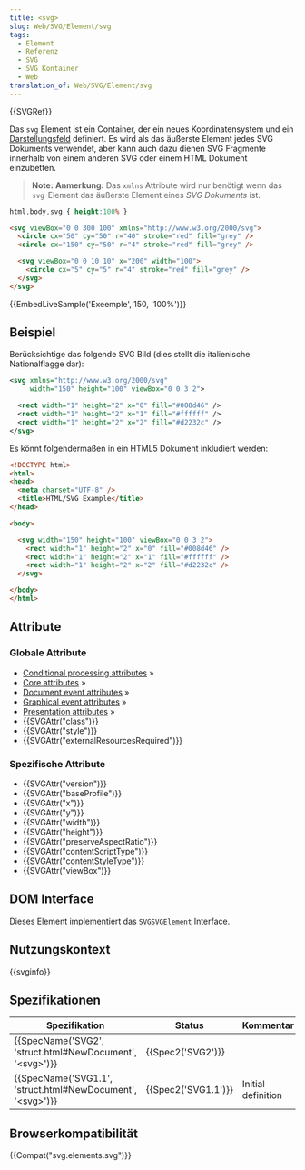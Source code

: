 ```yaml
---
title: <svg>
slug: Web/SVG/Element/svg
tags:
  - Element
  - Referenz
  - SVG
  - SVG Kontainer
  - Web
translation_of: Web/SVG/Element/svg
---
```

{{SVGRef}}

Das `svg` Element ist ein Container, der ein neues Koordinatensystem und ein [Darstellungsfeld](/de/docs/Web/SVG/Attribute/viewBox) definiert. Es wird als das äußerste Element jedes SVG Dokuments verwendet, aber kann auch dazu dienen SVG Fragmente innerhalb von einem anderen SVG oder einem HTML Dokument einzubetten.

> **Note:** **Anmerkung:** Das `xmlns` Attribute wird nur benötigt wenn das `svg`-Element das äußerste Element eines _SVG Dokuments_ ist.

```css hidden
html,body,svg { height:100% }
```

```html
<svg viewBox="0 0 300 100" xmlns="http://www.w3.org/2000/svg">
  <circle cx="50" cy="50" r="40" stroke="red" fill="grey" />
  <circle cx="150" cy="50" r="4" stroke="red" fill="grey" />

  <svg viewBox="0 0 10 10" x="200" width="100">
    <circle cx="5" cy="5" r="4" stroke="red" fill="grey" />
  </svg>
</svg>
```

{{EmbedLiveSample('Exeemple', 150, '100%')}}

## Beispiel

Berücksichtige das folgende SVG Bild (dies stellt die italienische Nationalflagge dar):

```xml
<svg xmlns="http://www.w3.org/2000/svg"
     width="150" height="100" viewBox="0 0 3 2">

  <rect width="1" height="2" x="0" fill="#008d46" />
  <rect width="1" height="2" x="1" fill="#ffffff" />
  <rect width="1" height="2" x="2" fill="#d2232c" />
</svg>
```

Es könnt folgendermaßen in ein HTML5 Dokument inkludiert werden:

```html
<!DOCTYPE html>
<html>
<head>
  <meta charset="UTF-8" />
  <title>HTML/SVG Example</title>
</head>

<body>

  <svg width="150" height="100" viewBox="0 0 3 2">
    <rect width="1" height="2" x="0" fill="#008d46" />
    <rect width="1" height="2" x="1" fill="#ffffff" />
    <rect width="1" height="2" x="2" fill="#d2232c" />
  </svg>

</body>
</html>
```

## Attribute

### Globale Attribute

- [Conditional processing attributes](/de/docs/Web/SVG/Attribute#ConditionalProccessing) »
- [Core attributes](/de/docs/Web/SVG/Attribute#Core) »
- [Document event attributes](/de/docs/Web/SVG/Attribute#DocumentEvent) »
- [Graphical event attributes](/de/docs/Web/SVG/Attribute#GraphicalEvent) »
- [Presentation attributes](/de/docs/Web/SVG/Attribute#Presentation) »
- {{SVGAttr("class")}}
- {{SVGAttr("style")}}
- {{SVGAttr("externalResourcesRequired")}}

### Spezifische Attribute

- {{SVGAttr("version")}}
- {{SVGAttr("baseProfile")}}
- {{SVGAttr("x")}}
- {{SVGAttr("y")}}
- {{SVGAttr("width")}}
- {{SVGAttr("height")}}
- {{SVGAttr("preserveAspectRatio")}}
- {{SVGAttr("contentScriptType")}}
- {{SVGAttr("contentStyleType")}}
- {{SVGAttr("viewBox")}}

## DOM Interface

Dieses Element implementiert das [`SVGSVGElement`](/en-US/docs/Web/API/SVGSVGElement) Interface.

## Nutzungskontext

{{svginfo}}

## Spezifikationen

| Spezifikation                                                                        | Status                   | Kommentar          |
| ------------------------------------------------------------------------------------ | ------------------------ | ------------------ |
| {{SpecName('SVG2', 'struct.html#NewDocument', '&lt;svg&gt;')}} | {{Spec2('SVG2')}} |                    |
| {{SpecName('SVG1.1', 'struct.html#NewDocument', '&lt;svg&gt;')}} | {{Spec2('SVG1.1')}} | Initial definition |

## Browserkompatibilität

{{Compat("svg.elements.svg")}}
